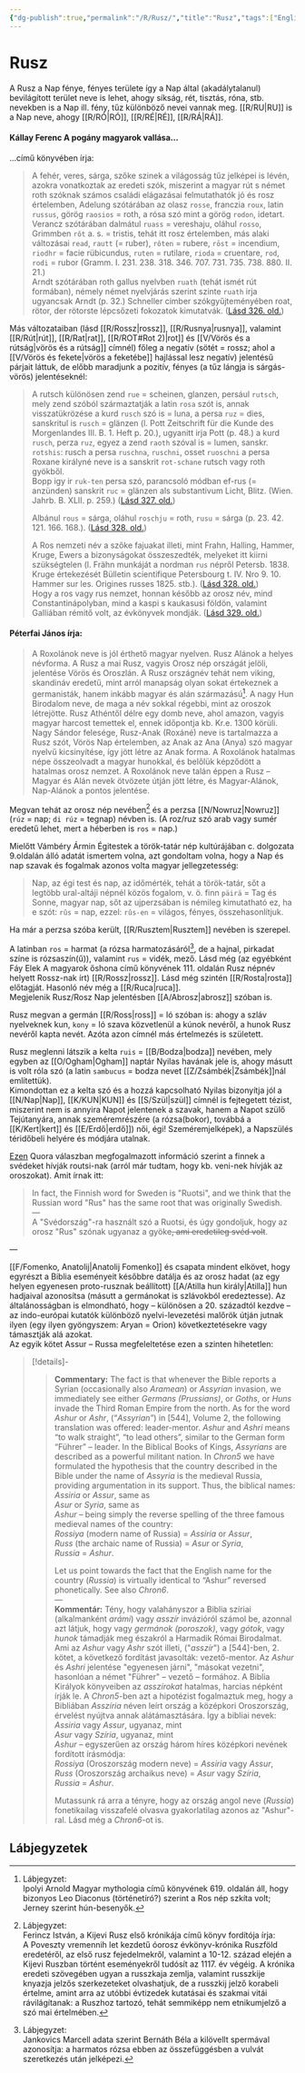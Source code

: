 ```yaml
---
{"dg-publish":true,"permalink":"/R/Rusz/","title":"Rusz","tags":["Englishtexttranslated","containscallouts"],"created":"2024-10-26T21:20","updated":"2025-09-28T21:26"}
---
```



# Rusz

A Rusz a Nap fénye, fényes területe így a Nap által (akadálytalanul) bevilágított terület neve is lehet, ahogy síkság, rét, tisztás, róna, stb. nevekben is a Nap ill. fény, tűz különböző nevei vannak meg. [[R/RU\|RU]] is a Nap neve, ahogy [[R/RÓ\|RÓ]], [[R/RÉ\|RÉ]], [[R/RÁ\|RÁ]].  

#### Kállay Ferenc A pogány magyarok vallása...

...című könyvében írja:
> A fehér, veres, sárga, szőke szinek a világosság tűz jelképei is lévén, azokra vonatkoztak az eredeti szók, miszerint a magyar rút s német roth szóknak számos családi elágazásai felmutathatók jó és rosz értelemben, Adelung szótárában az olasz `rosse`, franczia `roux`, latin `russus`, görög `raosios` = roth, a rósa szó mint a görög `rodon`, idetart. Verancz szótárában dalmátul `ruass` = vereshaju, oláhul `rosso`, Grimmben `rôt` a. s. = tristis, tehát itt rosz értelemben, más alaki változásai `read`, `rautt` (= ruber), `rôten` = rubere, `rōst` = incendium, `riodhr` = facie rübicundus, `ruten` = rutilare, `rioda` = cruentare, `rod`, `rodi` = rubor (Gramm. I. 231. 238. 318. 346. 707. 731. 735. 738. 880. II. 21.)  
> Arndt szótárában roth gallus nyelvben `ruath` (tehát ismét rút formában), némely német nyelvjárás szerint szinte `ruath` irja ugyancsak Arndt (p. 32.) Schneller cimber szókgyűjteményében roat, rötor, der rötorste lépcsőzeti fokozatok kimutatvák. ([Lásd 326. old.](zotero://open-pdf/library/items/DFI47XPY?page=326&annotation=W9VQDJCN))  


Más változataiban (lásd [[R/Rossz\|rossz]], [[R/Rusnya\|rusnya]], valamint [[R/Rút\|rút]], [[R/Rat\|rat]], [[R/ROT#Rot 2)\|rot]] és [[V/Vörös és a rútság\|vörös és a rútság]] címnél) főleg a negatív (sötét = rossz; ahol a [[V/Vörös és fekete\|vörös a feketébe]] hajlással lesz negatív) jelentésű párjait láttuk, de előbb maradjunk a pozitív, fényes (a tűz lángja is sárgás-vörös) jelentéseknél:  
> A rutsch különösen zend `rue` = scheinen, glanzen, persául `rutsch`, mely zend szóból származtatják a latin `rosa` szót is, annak visszatükrözése a kurd `rusch` szó is = luna, a persa `ruz` = dies, sanskritul is `rusch` = glänzen (l. Pott Zeitschrift für die Kunde des Morgenlandes IIl. B. 1. Heft p. 20.), ugyanitt irja Pott (p. 48.) a kurd `rusch`, perza `ruz`, egyez a zend `raoth` szóval is = lumen, sanskr. `rotshis`: rusch a persa `ruschna`, `ruschni`, osset `ruoschni` a persa Roxane királyné neve is a sanskrit `rot-schane` rutsch vagy roth gyökből.  
> Bopp igy ir `ruk-ten` persa szó, parancsoló módban ef-rus (= anzünden) sanskrit `ruc` = glänzen als substantivum Licht, Blitz. (Wien. Jahrb. B. XLII. p. 259.) ([Lásd 327. old.](zotero://open-pdf/library/items/DFI47XPY?page=327&annotation=EJHANDIG))  
> 
> Albánul `rous` = sárga, oláhul `roschju` = roth, `rusu` = sárga (p. 23. 42. 121. 166. 168.). ([Lásd 328. old.](zotero://open-pdf/library/items/DFI47XPY?page=328&annotation=BLUTQRCT))  
> 
> A Ros nemzeti név a szőke fajuakat illeti, mint Frahn, Halling, Hammer, Kruge, Ewers a bizonyságokat összeszedték, melyeket itt kiirni szükségtelen (l. Frähn munkáját a nordman `rus` népről Petersb. 1838. Kruge értekezését Bülletin scientifique Petersbourg t. IV. Nro 9. 10. Hammer sur les. Origines russes 1825. stb.). ([Lásd 328. old.](zotero://open-pdf/library/items/DFI47XPY?page=328&annotation=SBL73MN7))  
> Hogy a ros vagy rus nemzet, honnan később az orosz név, mind Constantinápolyban, mind a kaspi s kaukasusi földön, valamint Galliában rémitő volt, az évkönyvek mondják. ([Lásd 329. old.](zotero://open-pdf/library/items/DFI47XPY?page=329&annotation=RX4I69M2))

#### Péterfai János írja:

> A Roxolánok neve is jól érthető magyar nyelven. Rusz Alánok a helyes névforma. A Rusz a mai Rusz, vagyis Orosz nép országát jelöli, jelentése Vörös és Oroszlán. A Rusz országnév tehát nem viking, skandináv eredetű, mint arról manapság olyan sokat értekeznek a germanisták, hanem inkább magyar és alán származású[^1]. A nagy Hun Birodalom neve, de maga a név sokkal régebbi, mint az oroszok létrejötte. Rusz Athéntől délre egy domb neve, ahol amazon, vagyis magyar harcost temettek el, ennek időpontja kb. Kr.e. 1300 körüli. Nagy Sándor felesége, Rusz-Anak (Roxáné) neve is tartalmazza a Rusz szót, Vörös Nap értelemben, az Anak az Ana (Anya) szó magyar nyelvű kicsinyítése, így jött létre az Anak forma. A Roxolánok hatalmas népe összeolvadt a magyar hunokkal, és belőlük képződött a hatalmas orosz nemzet. A Roxolánok neve talán éppen a Rusz – Magyar és Alán nevek ötvözete útján jött létre, és Magyar-Alánok, Nap-Alánok a pontos jelentése.  

Megvan tehát az orosz nép nevében[^2] és a perzsa [[N/Nowruz\|Nowruz]] (`rúz` = nap; `di rúz` = tegnap) névben is. (A roz/ruz szó arab vagy sumér eredetű lehet, mert a héberben is `ros` = nap.)  

Mielőtt Vámbéry Ármin Égitestek a török-tatár nép kultúrájában c. dolgozata 9.oldalán álló adatát ismertem volna, azt gondoltam volna, hogy a Nap és nap szavak és fogalmak azonos volta magyar jellegzetesség:  
> Nap, az égi test és nap, az időmérték, tehát a török-tatár, sőt a legtöbb ural-altáji népnél közös fogalom, v. ö. finn `päirä` = Tag és Sonne, magyar nap, sőt az ujperzsában is némileg kimutatható ez, ha e szót: `rûs` = nap, ezzel: `rûs-en` = világos, fényes, összehasonlítjuk.  

Ha már a perzsa szóba került, [[R/Rusztem\|Rusztem]] nevében is szerepel.  

A latinban `ros` = harmat (a rózsa harmatozásáról[^3], de a hajnal, pirkadat színe is rózsaszín(ű)), valamint `rus` = vidék, mező. Lásd még (az egyébként Fáy Elek A magyarok őshona című könyvének 111. oldalán Rusz népnév helyett Rossz-nak írt) [[R/Rossz\|rossz]]. Lásd még szintén [[R/Rosta\|rosta]] előtagját. Hasonló név még a [[R/Ruca\|ruca]].  
Megjelenik Rusz/Rosz Nap jelentésben [[A/Abrosz\|abrosz]] szóban is.  

Rusz megvan a germán [[R/Ross\|ross]] = ló szóban is: ahogy a szláv nyelveknek kun, `kony` = ló szava közvetlenül a kúnok nevéről, a hunok Rusz nevéről kapta nevét. Azóta azon címnél más értelmezés is született.  

Rusz meglenni látszik a kelta `ruis` = [[B/Bodza\|bodza]] nevében, mely egyben az [[O/Ogham\|Ogham]] naptár Nyilas havának jele is, ahogy másutt is volt róla szó (a latin `sambucus` = bodza nevet [[Z/Zsámbék\|Zsámbék]]nál említettük).  
Kimondottan ez a kelta szó és a hozzá kapcsolható Nyilas bizonyítja jól a [[N/Nap\|Nap]], [[K/KUN\|KUN]] és [[S/Szül\|szül]] címnél is fejtegetett tézist, miszerint nem is annyira Napot jelentenek a szavak, hanem a Napot szülő Tejútanyára, annak szeméremrészére (a rózsa(bokor), továbbá a [[K/Kert\|kert]] és [[E/Erdő\|erdő]]) női, égi! Szeméremjelképek), a Napszülés téridőbeli helyére és módjára utalnak.  

[Ezen](https://qr.ae/pNLkK2) Quora válaszban megfogalmazott információ szerint a finnek a svédeket hívják routsi-nak (arról már tudtam, hogy kb. veni-nek hívják az oroszokat). Amit írnak itt:  
> In fact, the Finnish word for Sweden is "Ruotsi", and we think that the Russian word "Rus" has the same root that was originally Swedish.  
> —  
> A "Svédország"-ra használt szó a Ruotsi, és úgy gondoljuk, hogy az orosz "Rus" szónak ugyanaz a gyöke~~, ami eredetileg svéd volt~~.  



—  

[[F/Fomenko, Anatolij\|Anatolij Fomenko]] és csapata mindent elkövet, hogy egyrészt a Biblia eseményeit későbbre datálja és az orosz hadat (az egy helyen egyenesen proto-rusznak beállított) [[A/Atilla hun király\|Atilla]] hun hadjaival azonosítsa (másutt a germánokat is szlávokból eredeztesse). Az általánosságban is elmondható, hogy – különösen a 20. századtól kezdve – az indo-európai kutatók különböző nyelvi-levezetési malőrök útján jutnak ilyen (egy ilyen gyöngyszem: Aryan = Orion) következtetésekre vagy támasztják alá azokat.  
Az egyik kötet Assur – Russa megfeleltetése ezen a szinten hihetetlen:  
> [!details]- &nbsp;
> > **Commentary:** The fact is that whenever the Bible reports a Syrian (occasionally also _Aramean_) or _Assyrian_ invasion, we immediately see either _Germans (Prussians)_, or _Goths_, or _Huns_ invade the Third Roman Empire from the north. As for the word _Ashur_ or _Ashr_, (“_Assyrian_”) in \[544\], Volume 2, the following translation was offered: leader-mentor. _Ashur_ and _Ashri_ means “to walk straight”, “to lead others”, similar to the German form “Führer” – leader. In the Biblical Books of Kings, _Assyrians_ are described as a powerful militant nation. In _Chron5_ we have formulated the hypothesis that the country described in the Bible under the name of _Assyria_ is the medieval Russia, providing argumentation in its support. Thus, the biblical names:  
> > _Assiria_ or _Assur_, same as  
> > _Asur_ or _Syria_, same as  
> > _Ashur_ – being simply the reverse spelling of the three famous medieval names of the country:  
> > _Rossiya_ (modern name of Russia) = _Assiria_ or _Assur_,  
> > _Russ_ (the archaic name of Russia) = _Asur_ or _Syria_,  
> > _Russia_ = _Ashur_.
> > 
> > Let us point towards the fact that the English name for the country (_Russia_) is virtually identical to “Ashur” reversed phonetically. See also _Chron6_.  
> > —  
> > **Kommentár:** Tény, hogy valahányszor a Biblia szíriai (alkalmanként _arámi_) vagy _asszír_ invázióról számol be, azonnal azt látjuk, hogy vagy _germánok (poroszok)_, vagy _gótok_, vagy _hunok_ támadják meg északról a Harmadik Római Birodalmat. Ami az _Ashur_ vagy _Ashr_ szót illeti, ("_asszír_") a [544]-ben, 2. kötet, a következő fordítást javasolták: vezető-mentor. Az _Ashur_ és _Ashri_ jelentése "egyenesen járni", "másokat vezetni", hasonlóan a német "Führer" – vezető – formához. A Biblia Királyok könyveiben az _asszírokat_ hatalmas, harcias népként írják le. A _Chron5_-ben azt a hipotézist fogalmaztuk meg, hogy a Bibliában _Asszíria_ néven leírt ország a középkori Oroszország, érvelést nyújtva annak alátámasztására. Így a bibliai nevek:  
> > _Assiria_ vagy _Assur_, ugyanaz, mint  
> > _Asur_ vagy _Szíria_, ugyanaz, mint  
> > _Ashur_ – egyszerűen az ország három híres középkori nevének fordított írásmódja:  
> > _Rossiya_ (Oroszország modern neve) = _Assiria_ vagy _Assur_,  
> > _Russ_ (Oroszország archaikus neve) = _Asur_ vagy _Szíria_,  
> > _Russia_ = _Ashur_.
> > 
> > Mutassunk rá arra a tényre, hogy az ország angol neve (_Russia_) fonetikailag visszafelé olvasva gyakorlatilag azonos az "Ashur"-ral. Lásd még a _Chron6_-ot is.

## Lábjegyzetek

[^1]: Lábjegyzet:  
Ipolyi Arnold Magyar mythologia című könyvének 619. oldalán áll, hogy bizonyos Leo Diaconus (történetíró?) szerint a Ros nép szkíta volt; Jerney szerint hún-besenyők.  

[^2]: Lábjegyzet:  
Ferincz István, a Kijevi Rusz első krónikája című könyv fordítója írja:  
A Poveszty vremennih let kezdetű óorosz évkönyv-krónika Ruszföld eredetéről, az első rusz fejedelmekről, valamint a 10-12. század elején a Kijevi Ruszban történt eseményekről tudósít az 1117. év végéig. A krónika eredeti szövegében ugyan a russzkaja zemlja, valamint russzkije knyazja jelzős szerkezeteket olvashatjuk, de a russzkij jelző korabeli értelme, amint arra az utóbbi évtizedek kutatásai és szakmai vitái rávilágítanak: a Ruszhoz tartozó, tehát semmiképp nem etnikumjelző a szó mai értelmében. 

[^3]: Lábjegyzet:  
Jankovics Marcell adata szerint Bernáth Béla a kilövellt spermával azonosítja: a harmatos rózsa ebben az összefüggésben a vulvát szeretkezés után jelképezi.  